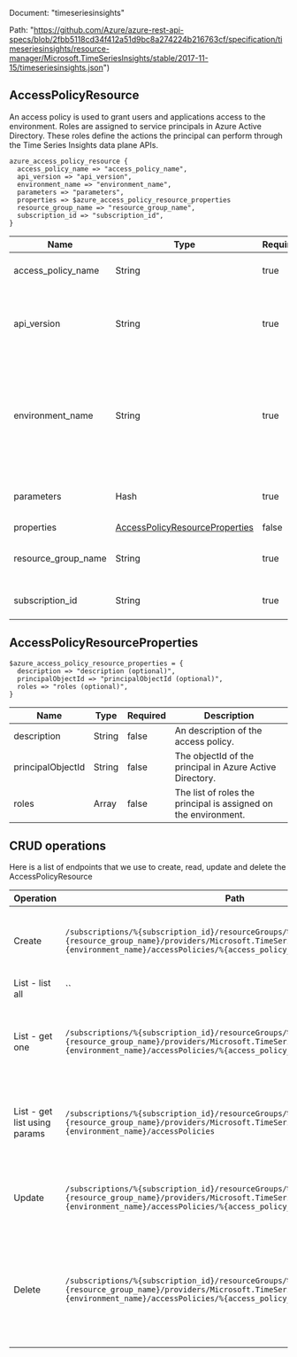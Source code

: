 Document: "timeseriesinsights"


Path: "https://github.com/Azure/azure-rest-api-specs/blob/2fbb5118cd34f412a51d9bc8a274224b216763cf/specification/timeseriesinsights/resource-manager/Microsoft.TimeSeriesInsights/stable/2017-11-15/timeseriesinsights.json")

## AccessPolicyResource

An access policy is used to grant users and applications access to the environment. Roles are assigned to service principals in Azure Active Directory. These roles define the actions the principal can perform through the Time Series Insights data plane APIs.

```puppet
azure_access_policy_resource {
  access_policy_name => "access_policy_name",
  api_version => "api_version",
  environment_name => "environment_name",
  parameters => "parameters",
  properties => $azure_access_policy_resource_properties
  resource_group_name => "resource_group_name",
  subscription_id => "subscription_id",
}
```

| Name        | Type           | Required       | Description       |
| ------------- | ------------- | ------------- | ------------- |
|access_policy_name | String | true | Name of the access policy. |
|api_version | String | true | Version of the API to be used with the client request. |
|environment_name | String | true | The name of the Time Series Insights environment associated with the specified resource group. |
|parameters | Hash | true | Parameters for creating an access policy. |
|properties | [AccessPolicyResourceProperties](#accesspolicyresourceproperties) | false |  |
|resource_group_name | String | true | Name of an Azure Resource group. |
|subscription_id | String | true | Azure Subscription ID. |
        
## AccessPolicyResourceProperties



```puppet
$azure_access_policy_resource_properties = {
  description => "description (optional)",
  principalObjectId => "principalObjectId (optional)",
  roles => "roles (optional)",
}
```

| Name        | Type           | Required       | Description       |
| ------------- | ------------- | ------------- | ------------- |
|description | String | false | An description of the access policy. |
|principalObjectId | String | false | The objectId of the principal in Azure Active Directory. |
|roles | Array | false | The list of roles the principal is assigned on the environment. |



## CRUD operations

Here is a list of endpoints that we use to create, read, update and delete the AccessPolicyResource

| Operation | Path | Verb | Description | OperationID |
| ------------- | ------------- | ------------- | ------------- | ------------- |
|Create|`/subscriptions/%{subscription_id}/resourceGroups/%{resource_group_name}/providers/Microsoft.TimeSeriesInsights/environments/%{environment_name}/accessPolicies/%{access_policy_name}`|Put|Create or update an access policy in the specified environment.|AccessPolicies_CreateOrUpdate|
|List - list all|``||||
|List - get one|`/subscriptions/%{subscription_id}/resourceGroups/%{resource_group_name}/providers/Microsoft.TimeSeriesInsights/environments/%{environment_name}/accessPolicies/%{access_policy_name}`|Get|Gets the access policy with the specified name in the specified environment.|AccessPolicies_Get|
|List - get list using params|`/subscriptions/%{subscription_id}/resourceGroups/%{resource_group_name}/providers/Microsoft.TimeSeriesInsights/environments/%{environment_name}/accessPolicies`|Get|Lists all the available access policies associated with the environment.|AccessPolicies_ListByEnvironment|
|Update|`/subscriptions/%{subscription_id}/resourceGroups/%{resource_group_name}/providers/Microsoft.TimeSeriesInsights/environments/%{environment_name}/accessPolicies/%{access_policy_name}`|Put|Create or update an access policy in the specified environment.|AccessPolicies_CreateOrUpdate|
|Delete|`/subscriptions/%{subscription_id}/resourceGroups/%{resource_group_name}/providers/Microsoft.TimeSeriesInsights/environments/%{environment_name}/accessPolicies/%{access_policy_name}`|Delete|Deletes the access policy with the specified name in the specified subscription, resource group, and environment|AccessPolicies_Delete|
